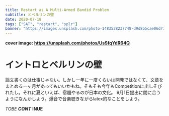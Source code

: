 ```yaml
---
title: Restart as A Multi-Armed Bandid Problem
subtitle: とベルリンの壁
date: 2020-07-18
tags: ["SAT", "restart", "splr"]
banner: "https://images.unsplash.com/photo-1483528237748-d9d8b5cae06d?ixlib=rb-1.2.1&ixid=eyJhcHBfaWQiOjEyMDd9&auto=format&fit=crop&w=1350&q=80"
---
```

**cover image: https://unsplash.com/photos/UsSfqYdR64Q**

# イントロとベルリンの壁

論文書くのは仕事じゃない。しかし一年に一度くらいは開発ではなくて、文章をまとめる一ヶ月があってもいいかもね。そもそも今年もCompetitionに出しそびれたし。それに夏といえば、宿題やるのが日本の文化。
9月1日提出に間に合うようになんかしよう。爆音で音楽聴きながらlatex的なことをしよう。


*TOBE* ***CONT*** **INUE**
